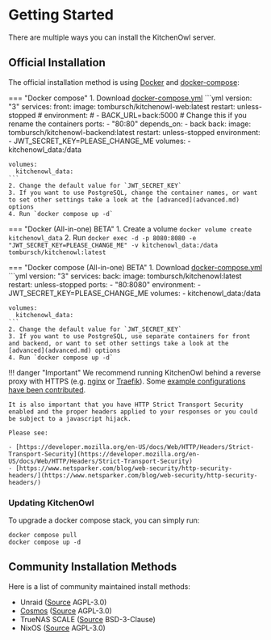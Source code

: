 # Getting Started

There are multiple ways you can install the KitchenOwl server.

## Official Installation

The official installation method is using [Docker](https://docs.docker.com/engine/install/) and [docker-compose](https://docs.docker.com/compose/):

=== "Docker compose"
    1. Download [docker-compose.yml](https://github.com/TomBursch/kitchenowl/blob/main/docker-compose.yml)
    ```yml
    version: "3"
    services:
      front:
        image: tombursch/kitchenowl-web:latest
        restart: unless-stopped
        # environment:
        #   - BACK_URL=back:5000 # Change this if you rename the containers
        ports:
          - "80:80"
        depends_on:
          - back
      back:
        image: tombursch/kitchenowl-backend:latest
        restart: unless-stopped
        environment:
          - JWT_SECRET_KEY=PLEASE_CHANGE_ME
        volumes:
          - kitchenowl_data:/data

    volumes:
      kitchenowl_data:
    ```
    2. Change the default value for `JWT_SECRET_KEY`
    3. If you want to use PostgreSQL, change the container names, or want to set other settings take a look at the [advanced](advanced.md) options
    4. Run `docker compose up -d`

=== "Docker (All-in-one) BETA"
    1. Create a volume `docker volume create kitchenowl_data`
    2. Run `docker exec -d -p 8080:8080 -e "JWT_SECRET_KEY=PLEASE_CHANGE_ME" -v kitchenowl_data:/data tombursch/kitchenowl:latest`

=== "Docker compose (All-in-one) BETA"
    1. Download [docker-compose.yml](https://github.com/TomBursch/kitchenowl/blob/main/docker-compose-single.yml)
    ```yml
    version: "3"
    services:
      back:
        image: tombursch/kitchenowl:latest
        restart: unless-stopped
        ports:
          - "80:8080"
        environment:
          - JWT_SECRET_KEY=PLEASE_CHANGE_ME
        volumes:
          - kitchenowl_data:/data

    volumes:
      kitchenowl_data:
    ```
    2. Change the default value for `JWT_SECRET_KEY`
    3. If you want to use PostgreSQL, use separate containers for front and backend, or want to set other settings take a look at the [advanced](advanced.md) options
    4. Run `docker compose up -d`

!!! danger "Important"
    We recommend running KitchenOwl behind a reverse proxy with HTTPS (e.g. [nginx](https://nginx.org/en/docs/http/configuring_https_servers.html) or [Traefik](https://doc.traefik.io/traefik/)). Some [example configurations have been contributed](reverse-proxy.md).

    It is also important that you have HTTP Strict Transport Security enabled and the proper headers applied to your responses or you could be subject to a javascript hijack.

    Please see:

    - [https://developer.mozilla.org/en-US/docs/Web/HTTP/Headers/Strict-Transport-Security](https://developer.mozilla.org/en-US/docs/Web/HTTP/Headers/Strict-Transport-Security)
    - [https://www.netsparker.com/blog/web-security/http-security-headers/](https://www.netsparker.com/blog/web-security/http-security-headers/)

### Updating KitchenOwl
To upgrade a docker compose stack, you can simply run:

```
docker compose pull
docker compose up -d
```

## Community Installation Methods
Here is a list of community maintained install methods:

- Unraid ([Source](https://codeberg.org/HanSolo97/unraid-templates) AGPL-3.0)
- [Cosmos](https://cosmos-cloud.io/proxy#cosmos-ui/market-listing/cosmos-cloud/KitchenOwl) ([Source](https://github.com/azukaar/cosmos-servapps-official/tree/master/servapps/Kitchenowl) AGPL-3.0)
- TrueNAS SCALE ([Source](https://github.com/truecharts/charts/tree/master/charts/stable/kitchenowl) BSD-3-Clause)
- NixOS ([Source](https://cyberchaos.dev/kloenk/nix/) AGPL-3.0)
